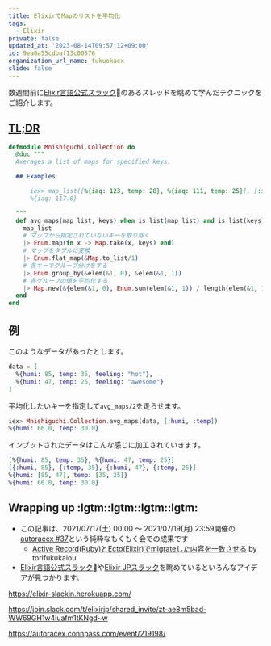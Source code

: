 ```yaml
---
title: ElixirでMapのリストを平均化
tags:
  - Elixir
private: false
updated_at: '2023-08-14T09:57:12+09:00'
id: 9ea0a55cdbaf13c00576
organization_url_name: fukuokaex
slide: false
---
```


数週間前に[Elixir言語公式スラック](https://elixir-slackin.herokuapp.com/)のあるスレッドを眺めて学んだテクニックをご紹介します。

## [TL;DR](https://ja.wikipedia.org/wiki/Wikipedia:%E9%95%B7%E3%81%99%E3%81%8E%E3%81%BE%E3%81%99%E3%80%81%E8%AA%AD%E3%82%93%E3%81%A7%E3%81%84%E3%81%BE%E3%81%9B%E3%82%93)

```elixir
defmodule Mnishiguchi.Collection do
  @doc """
  Averages a list of maps for specified keys.

  ## Examples

      iex> map_list([%{iaq: 123, temp: 28}, %{iaq: 111, temp: 25}], [:iaq])
      %{iaq: 117.0}

  """
  def avg_maps(map_list, keys) when is_list(map_list) and is_list(keys) do
    map_list
    # マップから指定されていないキーを取り除く
    |> Enum.map(fn x -> Map.take(x, keys) end)
    # マップをタプルに変換
    |> Enum.flat_map(&Map.to_list/1)
    # 各キーでグループ分けをする
    |> Enum.group_by(&elem(&1, 0), &elem(&1, 1))
    # 各グルーブの値を平均化する
    |> Map.new(&{elem(&1, 0), Enum.sum(elem(&1, 1)) / length(elem(&1, 1))})
  end
end
```

## 例

このようなデータがあったとします。

```elixir
data = [
  %{humi: 85, temp: 35, feeling: "hot"},
  %{humi: 47, temp: 25, feeling: "awesome"}
]
```

平均化したいキーを指定して`avg_maps/2`を走らせます。

```elixir
iex> Mnishiguchi.Collection.avg_maps(data, [:humi, :temp])
%{humi: 66.0, temp: 30.0}
```

インプットされたデータはこんな感じに加工されていきます。

```elixir
[%{humi: 85, temp: 35}, %{humi: 47, temp: 25}]
[{:humi, 85}, {:temp, 35}, {:humi, 47}, {:temp, 25}]
%{humi: [85, 47], temp: [35, 25]}
%{humi: 66.0, temp: 30.0}
```

## Wrapping up :lgtm::lgtm::lgtm::lgtm:

- この記事は、2021/07/17(土) 00:00 〜 2021/07/19(月) 23:59開催の[autoracex #37](https://autoracex.connpass.com/event/219198/)という純粋なもくもく会での成果です
  - [Active Record(Ruby)とEcto(Elixir)でmigrateした内容を一致させる](https://qiita.com/torifukukaiou/items/e03120b0cadd8f5b3af8) by torifukukaiou
- [Elixir言語公式スラック](https://elixir-slackin.herokuapp.com/)や[Elixir JPスラック](https://join.slack.com/t/elixirjp/shared_invite/zt-ae8m5bad-WW69GH1w4iuafm1tKNgd~w)を眺めているといろんなアイデアが見つかります。

https://elixir-slackin.herokuapp.com/

https://join.slack.com/t/elixirjp/shared_invite/zt-ae8m5bad-WW69GH1w4iuafm1tKNgd~w

https://autoracex.connpass.com/event/219198/
